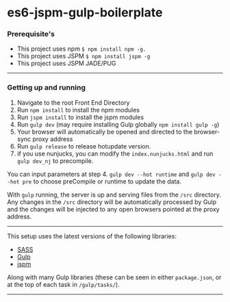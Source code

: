 es6-jspm-gulp-boilerplate
=====================================


### Prerequisite's

- This project uses npm `$ npm install npm -g.`
- This project uses JSPM `$ npm install jspm -g`
- This project uses JSPM JADE/PUG

---

### Getting up and running

1. Navigate to the root Front End Directory
2. Run `npm install` to install the npm modules
3. Run `jspm install` to install the jspm modules
4. Run `gulp dev` (may require installing Gulp globally `npm install gulp -g`) 
5. Your browser will automatically be opened and directed to the browser-sync proxy address
6. Run `gulp release` to release hotupdate version.
7. if you use nunjucks, you can modify the `index.nunjucks.html` and run `gulp dev_nj` to precompile.

You can input parameters at step 4. `gulp dev --hot runtime` and `gulp dev --hot pre` to choose preCompile or runtime to update the data.


With `gulp` running, the server is up and serving files from the `/src` directory. Any changes in the `/src` directory will be automatically processed by Gulp and the changes will be injected to any open browsers pointed at the proxy address.

---

This setup uses the latest versions of the following libraries:

- [SASS](http://sass-lang.com/)
- [Gulp](http://gulpjs.com/)
- [jspm](http://jspm.io/)

Along with many Gulp libraries (these can be seen in either `package.json`, or at the top of each task in `/gulp/tasks/`).

---
